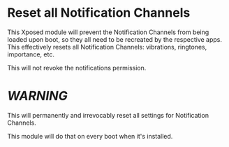 # Reset all Notification Channels

This Xposed module will prevent the Notification Channels from being loaded upon boot, so they all need to be recreated by the respective apps.
This effectively resets all Notification Channels: vibrations, ringtones, importance, etc.

This will not revoke the notifications permission.

# *WARNING*

This will permanently and irrevocably reset all settings for Notification Channels.

This module will do that on every boot when it's installed.
